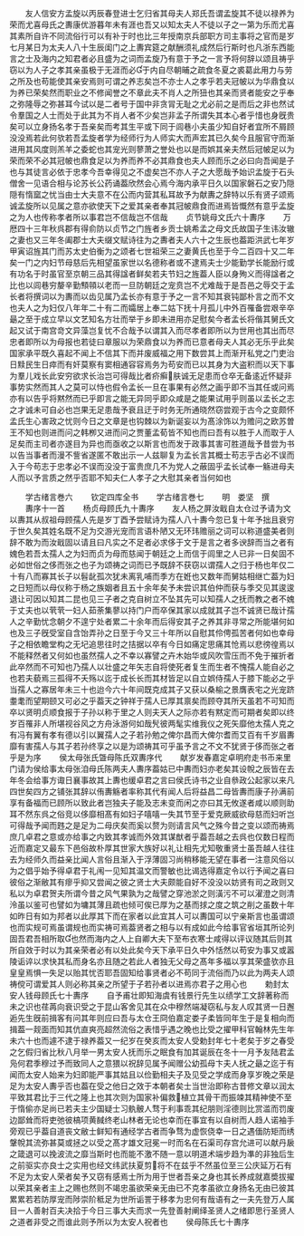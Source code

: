 <!-- { "loadSidebar": true } -->
　　友人信安方孟旋以丙辰春登进士乞归省其母夫人郑氏吾谓孟旋其不徒以禄养为荣而尤喜母氏之夀康优游暮年未有涯也吾又以知太夫人不徒以子之一第为乐而尤喜其素所自许不同流俗行可以有补于时也比三年授南京兵部职方司主事将之官而是岁七月某日为太夫人八十生辰闺门之上夀宾筵之献酬须礼成然后行斯时也凡浙东西能言之士及海内之知君者必且盛为之词而孟旋乃有意于予之一言予将何辞以颂且祷乎窃以为人子之孝其亲虽极于无涯而必于内自尽朝晡之疏食冬夏之裘葛此用力与劳之所及也苟能使其亲安焉则可谓之养志矣岂不亦士人之孝乎若夫冠帔以为华鼎食以为养已荣矣然而职业之不修闻誉之不章此夫不肖人之所狃也其亲而贤者能安之乎奉之弥隆辱之弥甚耳今试以是二者号于国中非贪冐无耻之尤必前之是而后之非也然试令羣国之人士而处于此其为不肖人者不少矣岂非孟子所谓失其本心者乎惜也身旣贵矣可以立身扬名孝于吾亲矣而考其生平或下同于闾巷小夫虽少知自好者宜所不屑顾没没焉若此何欤若吾孟旋者学为经师行为人师实大而声宏其已久矣今且服官守而渐进用其风度则羔羊之委蛇也其宠光则蓼萧之誉处也以是而娯其亲夫然后冠帔足以为荣而荣不必其冠帔也鼎食足以为养而养不必其鼎食也夫人顾而乐之必曰向吾闻是子也与其徒言必依于忠孝今吾幸得见之不虚矣岂不亦人子之大愿哉予始识孟旋于石头僧舍一见语合相与论苏长公药诵葢欣然会心焉今海内承平日久以国家磐石之安乃隠隠有惰窳之忧当由士大夫意不在公而内营其私耳故予为献夀之辞特以乐有贤子颂焉诚孟旋所以见属之意亦欲使天下之爱其亲者奉其冠帔鼎食而进焉皆慨然有意乎孟旋之为人也传称孝者所以事君岂不信哉岂不信哉
　　贞节姚母文氏六十夀序
　　万厯四十三年秋呉郡有得俞防以贞节之门旌者乡贡士姚希孟之母文氏故国子生讳汝辙之妻也又三年冬阖郡士大夫缀文赋诗往为之夀者夫人六十之生辰也葢距洪武七年岁甲寅诏旌其门而苏太史伯衡为之颂者七世祖荣三之妻黄氏也至于今二百四十又二年矣一门之内妇节母慈后先相望虽家世以名德称者或不逮焉夫士少能勤学长能励行或有功名于时虽官至京朝三品其得諡者鲜矣若夫节妇之旌葢人臣以身殉义而得諡者之比也以闾巷穷嫠辛勤顦顇以老而一旦防朝廷之宠贲岂不尤难哉于是吾邑之辱交于孟长者将撰词以为夀而以齿见属乃孟长亦有意于予之一言不知其衰钝鄙朴言之而不文也夫人之为妇仅八年年二十有二而孀居上奉二姑下抚十月孤儿中外百罹备尝艰辛卒朂之至于成立早以文艺知名方壮而举于乡即未进用亦足慰矣今者孟长将偕其舅氏文起又试于南宫竒文异藻岂复忧不合哉予以谓其入而尽孝者即所以为世用也其出而尽忠者即所以为母报也若徒曰章服以为荣鼎食以为养而已意者母夫人其必无乐乎此矣国家承平既久喜起不闻上不信其下而并废威福之用下数尝其上而渐开私党之门吏治日黩民生日瘁而有奸莫察有窦相通容容焉务为苟安而已以其身为大盗积而以天下事为羣儿戏长此安穷欲求长治岂可得哉比者疥癣肤诚无足患而仓卒无备逺近怀疑非事势实然而其人之莫可以恃也假令孟长一旦在事果有必然之画乎即不当其任或问焉亦有以告乎将黙然而已乎即言之能无异同乎即众咸是之能果试用乎则虽以孟长之志之才诚未可自必也岂果无足患哉予衰且迂于时务无所通晓然窃尝观于古今之变颇怀孟氏生心害政之忧则今日之文章是也钩棘以为新诞妄以为髙涂饰以为赡问之欧苏曽王不知也则进而问之韩栁又进而问之贾董孟荀皆不知也而曰吾有以胜于人而取于人足矣而主司者亦遂目为异也而亟收之以斯言也而发于政事其害可胜道哉予昔尝为书以告当事者而漫不訾省遂匿不敢出示一人兹聊复为孟长言其概士苟志乎古必不误而入于今苟志于忠孝必不误而没没于富贵庶几不为党人之蔽固乎孟长试奉一觞进母夫人而以予言质之然乎否耶不知夫仁人孝子之大慰其亲者当何如也















　　学古绪言巻六
　　钦定四库全书
　　学古绪言巻七
　　明　娄坚　撰
　　夀序十一首
　　杨贞母顾氏九十夀序
　　友人杨之屏汝戢自太仓过予请为文以夀其从叔祖母顾孺人先是岁丁酉予尝赋诗为孺人八十夀今忽已复十年予拙且衰穷于世久矣其姓名既不足为交游光宠而言语朴陋又无环玮赡丽之词可以称道盛美者则辞不敢为而汝戢固以请且曰凡实之不足者必求侈于文于是言之者多谀辞而当之者有媿色若吾太孺人之为妇而贞为母而慈闻于朝廷之上而信于闾里之人已非一日矣固不必如世俗之侈而张之也子为颂祷之词而已予既辞不获窃以谓孺人之归于杨也年仅二十有八而寡其长子以髫龀孤次犹未离乳哺而季方在姙也又数年而舅姑相继亡葢为妇之日短而以母仪称于杨之族姻者且五十余年矣予未尝识其伯仲而获与季交见其逡逡退让可因以知其二昆也见三子者之克自树立不坠其先可以知孺人之抚而教之者不媿于丈夫也以茕茕一妇人茹荼集蓼以持门户而卒保其家以成就其子岂不诚贤已哉计孺人之辛勤忧念朝夕不遑宁处者累二十余年而后得安其子之养其非寻常之所能堪何如也及三子旣受室自含饴弄孙之日至于今又三十年所以自慰其伶俜孤苦者何如也幸母子之相依瞻堂构之无圮追思往时之拮据以卒有今日如痛定思痛其怆焉以悲徬徨焉以不能释然者又何如也虽然孺人之不幸以寡譬之卉木始华或风吹雪压而不免于摧折者此卒然而不可知也乃孺人以壮盛之年矢志自将使死者复生而生者不愧孺人能自必之也若夫藐焉三孤得不夭殇以迄于成长长而其材皆足以自立娯侍孺人于膝下能必之乎当孺人之寡居年未三十也迨今六十年间既克成其子又获以桑榆之景膺表宅之光宠跻耋耄而望期颐又可必之乎葢天之钟祥于孺人已厚其禀矣而顾夺其所天虽若不可知而卒以贤明贞顺食报于子孙以称于里之人则夫天人之际亦若有黙定而可期者矣即以终岁百罹非人所堪视谷风之方舟泳游何如哉髠彼两髦实维我仪之死矢靡他太孺人克之有冯有翼有孝有德以引以翼孺人之子若孙勉之俾尔昌而大俾尔耆而艾百有千岁眉夀靡有害孺人与其子若孙终享之以是为颂祷其可乎虽予言之不文不犹贤于侈而张之者乎是为序
　　侯太母张氏曁母陈氏双夀序代
　　献岁发春嘉定卓明府走书币来里门请为侯给事太母张洎母氏陈两夫人夀序葢姑已中夀而妇亦老矣其设帨之辰皆在去年冬会给事方诹日襄事故其上夀也缓卓君之言曰侯氏诗书之业自叅政公起家以来凡四世矣四方之铺张其辞以侑夀觞者率称其代有闻人后将益昌二母皆夀而康子孙满前享有备福而已顾所以致此者岂独夫子能及志未变而闲之亦曰其无攸遂者咸以顺则助耳不然东呉之俗竞以侈靡相髙有如妇子嘻嘻一失其节至于爱克厥威欲母慈而妇听岂可得哉予闻而韪之是足为二母庆矣而奚以赘为则请言风气之殊今昔之变以颂而祷焉庶几卓君之意或亦给事之内致其孝诚而外效其谋猷者乎葢吾越之去呉也仅数日程而近而嘉定又最东下邑俗故朴厚其世家大族好以礼让相先尤知敬重贤士虽吾越人往往去为经师久而益亲比闻人言俗且渐入于浮薄固习尚稍移能无望在事者一注意风俗以为之倡乎始予得卓君于礼闱一见知其温文而警敏也比谒选得嘉定令以行予闻之喜曰彼俗之渐敝其有瘳乎抑又尝闻之彼之贤士大夫颇能自好不没没以妨贤有司之政则又私以为卓君贺夫所谓今昔之风气果孰为之哉譬之穿池淤之则潢污不可以濯澄之则清泠虽以鉴可也譬如为墉其薄且疏也倾可俟已厚为之基而捄之度之筑之削之虽数十年如昨日有如为邦者以此厚其下而在家者以此宜其人可以夀国可以宁亲斯言也虽谓颂也而实规可焉虽谓规也而实祷可焉葢贤者之相与以有成如此今给事官省垣其所论列固吾君吾相所取也然而海内之人上自卿大夫下至布衣寒士咸得以评议随其后则其所自效于时以为其亲荣者必有以处此矣今天下承平日久中外恬然以苟安为事又或嚣陵诟谇以求快其私而身名亦且随之若此人者独无父母之髙年多福以享其荣盛欤亦且皇皇焉惧一失足以贻其忧否耶吾固知给事贤者必不苟同于流俗而乃以此为两夫人颂祷傥可谓爱其人则必称其亲之所望于子若孙者以进焉亦君子之用心也
　　勅封太安人钱母顾氏七十夀序
　　自予甫壮即知海虞有钱景行先生以绩学工文辞著称而未之识也荏苒向衰识受之于昆山客舍见其在众中穆然端凝窃私与友人叹其贤一日邂逅先生旣前揖客有问其年则应曰吾与太仓王冏伯嘉定娄子柔皆同年生于是复相向而揖葢一觌面而知其伉直爽亮超然流俗之表惜乎遇之晚也比受之擢甲科官翰林先生年未六十也而遽不逮于禄养葢又一纪岁在癸亥而太安人受勅封年七十老矣于岁之春受之乞假归省比秋八月举一男太安人抚而乐之眠食有加其诞辰在冬十一月予友陆君孟凫何君季穆过予而致同人之意猥以祝辞见属予闻赠公幼孤母卞夫人抚之朂之迄于有闻而太安人始来为妇即能严事其姑且以俭勤相夫子及见受之学成而身享岁晚之荣是足为太安人夀乎否也葢在受之他日之效于本朝者矣士当世治即称古昔修文章以润太平致其君比于三代之隆上也其次则为国家补偏救植立其骨干而振竦其精神使不至于惰偷亦足尚已若夫主少国疑士习骫骳人骛于利事乖其纪朋则淫德则比赏滥而罚废边鄙耸而将吏弛彼槁项黄馘终老山林者无论也幸而在事宜有以自树而人趋人诺袖手旁观已乎葢自道丧文敝士鲜知有通经学古者而争骛为虚恢侥幸一日之遇偭防矩而绣鞶帨其流弥甚莫或拯之以受之髙才雄文冠冕一时而名在石渠司存宫允进可以献丹扆之箴退可以挽波流之靡当斯时也而能不激不随一意以明道术端步趋为凖的非独后生之前驱实亦良士之实用也经文纬武扶夏剪将不在兹乎不然虽位至三公庆延万石有不足为太安人荣者矣予又窃有感焉士所为用于世者吾亲之身也其长养成就嘉奬拔擢以荣其亲者主上之赐也然则不竭忠虽欲荣亲无由已不克孝虽欲立身扬名无由已彼其累累若若防厚宠而陟崇阶秪足为世所诟詈于移孝为忠何有哉语有之一夫先登万人属目一人善射百夫决拾于今日三事大夫而求一先登善射阐绎圣贤人之绪即思行圣贤人之道者非受之而谁此则予所以为太安人祝者也
　　侯母陈氏七十夀序
